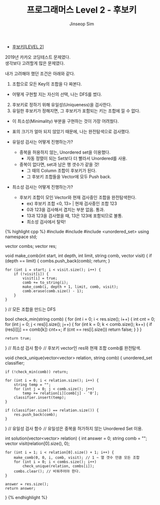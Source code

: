 ﻿---
layout: post
title: "프로그래머스 Level 2 - 후보키"
categories: Programmers
tags: [cpp]
author:
  - Jinseop Sim
---
- [후보키[LEVEL 2]](https://school.programmers.co.kr/learn/courses/30/lessons/42890)   

2019년 카카오 코딩테스트 문제였다.  
생각보다 고려할게 많은 문제였다.  

내가 고려해야 했던 조건은 아래와 같다.  
1. 조합으로 모든 Key의 조합을 다 짜본다.
  - 어떻게 구현할 지는 자신의 선택, 나는 DFS를 썼다.
2. 후보키로 정하기 위해 유일성(Uniqueness)을 검사한다.
3. 유일한 후보키가 정해지면, 그 후보키가 포함되는 키는 조합에 낄 수 없다.
  - 이 최소성(Minimality) 부분을 구현하는 것이 가장 어려웠다.
  - 표의 크기가 얼마 되지 않았기 때문에, 나는 완전탐색으로 검사했다.

- 유일성 검사는 어떻게 진행하는가?
  - 중복을 허용하지 않는, Unordered set을 이용했다.
    - 자동 정렬이 되는 Set보다 더 빨라서 Unordered를 사용.
  - 중복이 없다면, set과 남은 행 갯수가 같을 것!
    - 그 때의 Column 조합이 후보키가 된다.
    - 그 후보키 조합들을 Vector에 모두 Push back.

- 최소성 검사는 어떻게 진행하는가?
  - 후보키 조합이 모인 Vector와 현재 검사중인 조합을 완전탐색한다.
    - ex) 후보키 조합 <0, 13> | 현재 검사중인 조합 123  
    - 0과 123을 검사해서 겹치는 부분 없음. 통과.  
    - 13과 123을 검사했을 때, 13은 123에 포함되므로 불통.  
    - 최소성 검사에서 탈락!  

{% highlight cpp %}
#include <string>
#include <vector>
#include <unordered_set>
using namespace std;

vector<string> combs;
vector<string> res;

void make_comb(int start, int depth, int limit, string comb, vector<bool> visit) {
    if (depth == limit) {
        combs.push_back(comb);
        return;
    }

    for (int i = start; i < visit.size(); i++) {
        if (!visit[i]) {
            visit[i] = true;
            comb += to_string(i);
            make_comb(i, depth + 1, limit, comb, visit);
            comb.erase(comb.size() - 1);
        }
    }
} // 모든 조합을 만드는 DFS

bool check_min(string comb) {
    for (int i = 0; i < res.size(); i++) {
        int cnt = 0;
        for (int j = 0; j < res[i].size(); j++) {
            for (int k = 0; k < comb.size(); k++) {
                if (res[i][j] == comb[k]) cnt++;
                if (cnt == res[i].size()) return false;
            }
        }
    }

    return true;
} // 최소성 검사 함수
 // 후보키 vector인 res와 현재 조합 comb를 완전탐색.

void check_unique(vector<vector<string>> relation, string comb) {
    unordered_set<string> classifier;
    
    if (!check_min(comb)) return;

    for (int i = 0; i < relation.size(); i++) {
        string temp = "";
        for (int j = 0; j < comb.size(); j++)
            temp += relation[i][comb[j] - '0'];
        classifier.insert(temp);
    }
    
    if (classifier.size() == relation.size()) {
        res.push_back(comb);
    }
} // 유일성 검사 함수
 // 유일성은 중복을 허가하지 않는 Unordered Set 이용.

int solution(vector<vector<string>> relation) {
    int answer = 0;
    string comb = "";
    vector<bool> visit(relation[0].size(), 0);


    for (int i = 1; i < relation[0].size() + 1; i++) {
        make_comb(0, 0, i, comb, visit); // 1 ~ 열 갯수 만큼 모든 조합
        for (int i = 0; i < combs.size(); i++)
            check_unique(relation, combs[i]);
        combs.clear(); // 비워주어야 한다.
    }

    answer = res.size();
    return answer;
}
{% endhighlight %}
